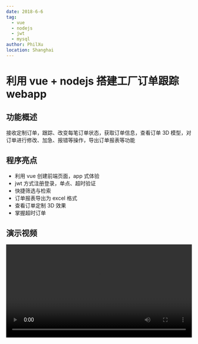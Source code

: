 ```yaml
---
date: 2018-6-6
tag:
  - vue
  - nodejs
  - jwt
  - mysql
author: PhilXu
location: Shanghai  
---
```


# 利用 vue + nodejs 搭建工厂订单跟踪 webapp 
## 功能概述
接收定制订单，跟踪、改变每笔订单状态，获取订单信息，查看订单 3D 模型，对订单进行修改、加急、报错等操作，导出订单报表等功能
## 程序亮点
- 利用 vue 创建前端页面，app 式体验
- jwt 方式注册登录，单点、超时验证
- 快捷筛选与检索
- 订单报表导出为 excel 格式
- 查看订单定制 3D 效果
- 掌握超时订单

## 演示视频
<video src="../_images/factory/factory.mp4" width="100%" height="auto"
controls="controls"></video>


